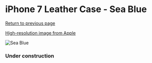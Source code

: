 # iPhone 7 Leather Case - Sea Blue

[Return to previous page](/iphone_7)

[High-resolution image from Apple](https://store.storeimages.cdn-apple.com/8756/as-images.apple.com/is/MMY42?wid=4500&hei=4500&fmt=png)

<div style="width: 384px"><img src="/everyphone/MMY42.png" alt="Sea Blue"></div>

### Under construction
